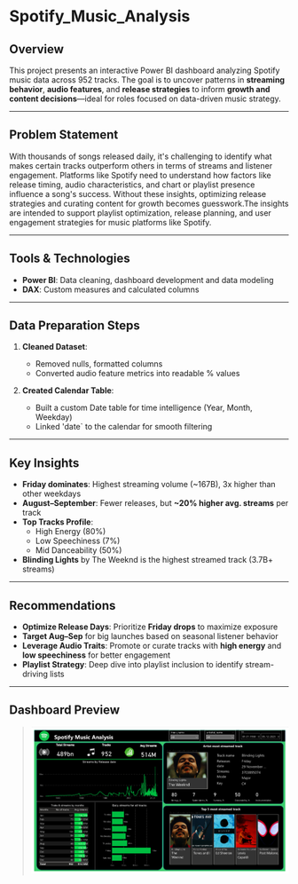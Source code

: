 # Spotify_Music_Analysis

## Overview
This project presents an interactive Power BI dashboard analyzing Spotify music data across 952 tracks. The goal is to uncover patterns in **streaming behavior**, **audio features**, and **release strategies** to inform **growth and content decisions**—ideal for roles focused on data-driven music strategy.

---

## Problem Statement
With thousands of songs released daily, it's challenging to identify what makes certain tracks outperform others in terms of streams and listener engagement. Platforms like Spotify need to understand how factors like release timing, audio characteristics, and chart or playlist presence influence a song's success. Without these insights, optimizing release strategies and curating content for growth becomes guesswork.The insights are intended to support playlist optimization, release planning, and user engagement strategies for music platforms like Spotify.

---

## Tools & Technologies
- **Power BI**: Data cleaning, dashboard development and data modeling  
- **DAX**: Custom measures and calculated columns  

---

## Data Preparation Steps
1. **Cleaned Dataset**:
   - Removed nulls, formatted columns 
   - Converted audio feature metrics into readable % values

2. **Created Calendar Table**:
   - Built a custom Date table for time intelligence (Year, Month, Weekday)
   - Linked 'date` to the calendar for smooth filtering


---

## Key Insights
- **Friday dominates**: Highest streaming volume (~167B), 3x higher than other weekdays  
- **August–September**: Fewer releases, but **~20% higher avg. streams** per track  
- **Top Tracks Profile**:
  - High Energy (80%)
  - Low Speechiness (7%)
  - Mid Danceability (50%)
- **Blinding Lights** by The Weeknd is the highest streamed track (3.7B+ streams)

---

## Recommendations
- **Optimize Release Days**: Prioritize **Friday drops** to maximize exposure  
- **Target Aug–Sep** for big launches based on seasonal listener behavior  
- **Leverage Audio Traits**: Promote or curate tracks with **high energy** and **low speechiness** for better engagement  
- **Playlist Strategy**: Deep dive into playlist inclusion to identify stream-driving lists

---

## Dashboard Preview

> ![Overview](Images/Overview.png)



